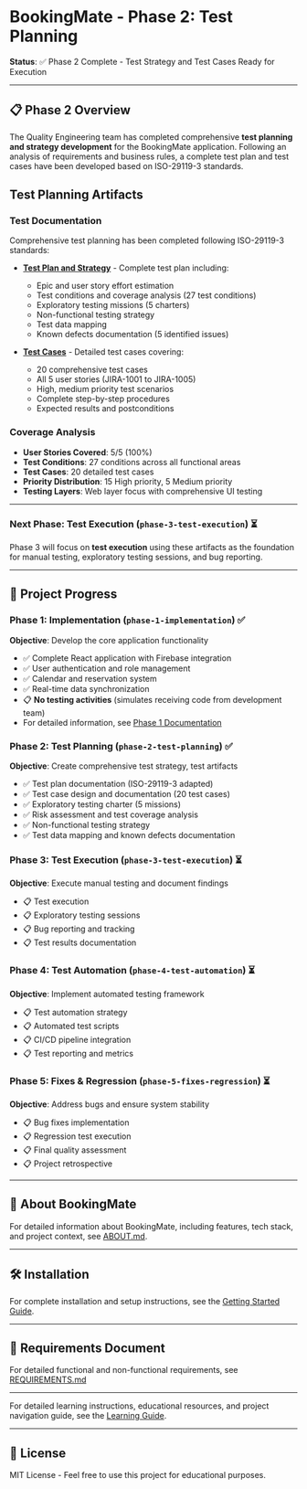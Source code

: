 # BookingMate - Phase 2: Test Planning

**Status**: ✅ Phase 2 Complete - Test Strategy and Test Cases Ready for Execution

---

## 📋 Phase 2 Overview

The Quality Engineering team has completed comprehensive **test planning and strategy development** for the BookingMate application. Following an analysis of requirements and business rules, a complete test plan and test cases have been developed based on ISO-29119-3 standards.

## Test Planning Artifacts

### Test Documentation
Comprehensive test planning has been completed following ISO-29119-3 standards:

- **[Test Plan and Strategy](docs/wiki/TestStrategyAndPlan.md)** - Complete test plan including:
  - Epic and user story effort estimation
  - Test conditions and coverage analysis (27 test conditions)
  - Exploratory testing missions (5 charters)
  - Non-functional testing strategy
  - Test data mapping
  - Known defects documentation (5 identified issues)

- **[Test Cases](docs/wiki/TestCases.md)** - Detailed test cases covering:
  - 20 comprehensive test cases
  - All 5 user stories (JIRA-1001 to JIRA-1005)
  - High, medium priority test scenarios
  - Complete step-by-step procedures
  - Expected results and postconditions

### Coverage Analysis
- **User Stories Covered**: 5/5 (100%)
- **Test Conditions**: 27 conditions across all functional areas
- **Test Cases**: 20 detailed test cases
- **Priority Distribution**: 15 High priority, 5 Medium priority
- **Testing Layers**: Web layer focus with comprehensive UI testing

---

### Next Phase: Test Execution (`phase-3-test-execution`) ⏳
Phase 3 will focus on **test execution** using these artifacts as the foundation for manual testing, exploratory testing sessions, and bug reporting.

---

## 📌 Project Progress

### Phase 1: Implementation (`phase-1-implementation`) ✅
**Objective**: Develop the core application functionality
- ✅ Complete React application with Firebase integration
- ✅ User authentication and role management
- ✅ Calendar and reservation system
- ✅ Real-time data synchronization
- 📋 **No testing activities** (simulates receiving code from development team)
- For detailed information, see [Phase 1 Documentation](docs/PHASE_1.md)

### Phase 2: Test Planning (`phase-2-test-planning`) ✅
**Objective**: Create comprehensive test strategy, test artifacts
- ✅ Test plan documentation (ISO-29119-3 adapted)
- ✅ Test case design and documentation (20 test cases)
- ✅ Exploratory testing charter (5 missions)
- ✅ Risk assessment and test coverage analysis
- ✅ Non-functional testing strategy
- ✅ Test data mapping and known defects documentation

### Phase 3: Test Execution (`phase-3-test-execution`) ⏳
**Objective**: Execute manual testing and document findings
- 📋 Test execution
- 📋 Exploratory testing sessions
- 📋 Bug reporting and tracking
- 📋 Test results documentation

### Phase 4: Test Automation (`phase-4-test-automation`) ⏳
**Objective**: Implement automated testing framework
- 📋 Test automation strategy
- 📋 Automated test scripts
- 📋 CI/CD pipeline integration
- 📋 Test reporting and metrics

### Phase 5: Fixes & Regression (`phase-5-fixes-regression`) ⏳
**Objective**: Address bugs and ensure system stability
- 📋 Bug fixes implementation
- 📋 Regression test execution
- 📋 Final quality assessment
- 📋 Project retrospective

---

## 📖 About BookingMate

For detailed information about BookingMate, including features, tech stack, and project context, see [ABOUT.md](./docs/ABOUT.md).

---

## 🛠️ Installation

For complete installation and setup instructions, see the [Getting Started Guide](docs/GETTING_STARTED.md).

---

## 📝 Requirements Document

For detailed functional and non-functional requirements, see [REQUIREMENTS.md](./docs/REQUIREMENTS.md)

---

For detailed learning instructions, educational resources, and project navigation guide, see the [Learning Guide](docs/LEARNING_GUIDE.md).

---

## 📄 License

MIT License - Feel free to use this project for educational purposes.
